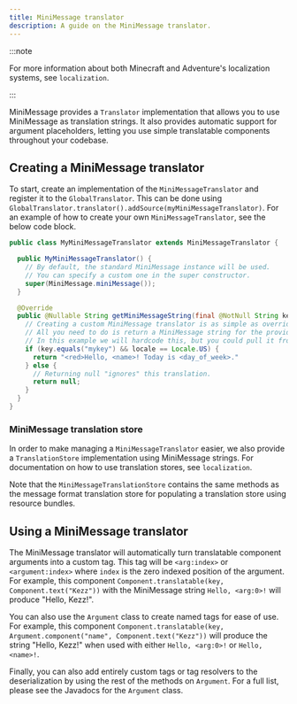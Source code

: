 ```yaml
---
title: MiniMessage translator
description: A guide on the MiniMessage translator.
---
```


:::note

For more information about both Minecraft and Adventure's localization systems, see `localization`.

:::

MiniMessage provides a `Translator` implementation that allows you to use MiniMessage as translation strings.
It also provides automatic support for argument placeholders, letting you use simple translatable components throughout your codebase.

## Creating a MiniMessage translator

To start, create an implementation of the `MiniMessageTranslator` and register it to the `GlobalTranslator`.
This can be done using `GlobalTranslator.translator().addSource(myMiniMessageTranslator)`.
For an example of how to create your own `MiniMessageTranslator`, see the below code block.

```java
public class MyMiniMessageTranslator extends MiniMessageTranslator {

  public MyMiniMessageTranslator() {
    // By default, the standard MiniMessage instance will be used.
    // You can specify a custom one in the super constructor.
    super(MiniMessage.miniMessage());
  }

  @Override
  public @Nullable String getMiniMessageString(final @NotNull String key, final @NotNull Locale locale) {
    // Creating a custom MiniMessage translator is as simple as overriding this one method.
    // All you need to do is return a MiniMessage string for the provided key and locale.
    // In this example we will hardcode this, but you could pull it from a resource bundle, a properties file, a config file or something else entirely.
    if (key.equals("mykey") && locale == Locale.US) {
      return "<red>Hello, <name>! Today is <day_of_week>."
    } else {
      // Returning null "ignores" this translation.
      return null;
    }
  }
}
```

### MiniMessage translation store

In order to make managing a `MiniMessageTranslator` easier, we also provide a `TranslationStore` implementation using MiniMessage strings.
For documentation on how to use translation stores, see `localization`.

Note that the `MiniMessageTranslationStore` contains the same methods as the message format translation store for populating a translation store using resource bundles.

## Using a MiniMessage translator

The MiniMessage translator will automatically turn translatable component arguments into a custom tag.
This tag will be `<arg:index>` or `<argument:index>` where `index` is the zero indexed position of the argument.
For example, this component `Component.translatable(key, Component.text("Kezz"))` with the MiniMessage string `Hello, <arg:0>!` will produce "Hello, Kezz!".

You can also use the `Argument` class to create named tags for ease of use.
For example, this component `Component.translatable(key, Argument.component("name", Component.text("Kezz"))` will produce the string "Hello, Kezz!"
when used with either `Hello, <arg:0>!` or `Hello, <name>!`.

Finally, you can also add entirely custom tags or tag resolvers to the deserialization by using the rest of the methods on `Argument`.
For a full list, please see the Javadocs for the `Argument` class.
